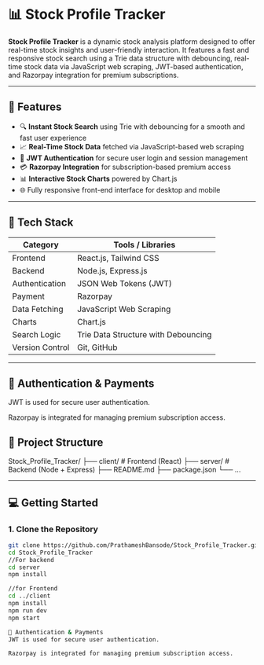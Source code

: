 # 📊 Stock Profile Tracker

**Stock Profile Tracker** is a dynamic stock analysis platform designed to offer real-time stock insights and user-friendly interaction. It features a fast and responsive stock search using a Trie data structure with debouncing, real-time stock data via JavaScript web scraping, JWT-based authentication, and Razorpay integration for premium subscriptions.

---

## 🚀 Features

- 🔍 **Instant Stock Search** using Trie with debouncing for a smooth and fast user experience
- 📈 **Real-Time Stock Data** fetched via JavaScript-based web scraping
- 🔐 **JWT Authentication** for secure user login and session management
- 💳 **Razorpay Integration** for subscription-based premium access
- 📊 **Interactive Stock Charts** powered by Chart.js
- 🌐 Fully responsive front-end interface for desktop and mobile

---

## 🧰 Tech Stack

| Category        | Tools / Libraries                       |
|----------------|------------------------------------------|
| Frontend       | React.js, Tailwind CSS                   |
| Backend        | Node.js, Express.js                      |
| Authentication | JSON Web Tokens (JWT)                    |
| Payment        | Razorpay                                 |
| Data Fetching  | JavaScript Web Scraping                  |
| Charts         | Chart.js                                 |
| Search Logic   | Trie Data Structure with Debouncing      |
| Version Control| Git, GitHub                              |

---
## 🔐 Authentication & Payments
JWT is used for secure user authentication.

Razorpay is integrated for managing premium subscription access.


## 📁 Project Structure

Stock_Profile_Tracker/
├── client/ # Frontend (React)
├── server/ # Backend (Node + Express)
├── README.md
├── package.json
└── ...


---

## 💻 Getting Started

### 1. Clone the Repository
```bash
git clone https://github.com/PrathameshBansode/Stock_Profile_Tracker.git
cd Stock_Profile_Tracker
//For backend
cd server
npm install

//for Frontend
cd ../client
npm install
npm run dev
npm start

🔐 Authentication & Payments
JWT is used for secure user authentication.

Razorpay is integrated for managing premium subscription access.


